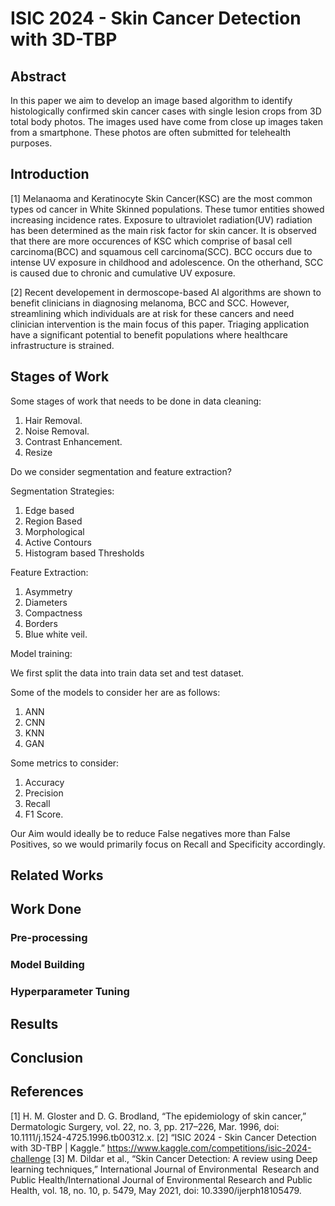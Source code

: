 # ISIC 2024 - Skin Cancer Detection with 3D-TBP

## Abstract
In this paper we aim to develop an image based algorithm to identify histologically confirmed skin cancer cases with single lesion crops from 3D total body photos. The images used have come from close up images taken from a smartphone. These photos are often submitted for telehealth purposes.

## Introduction
[1] Melanaoma and Keratinocyte Skin Cancer(KSC) are the most common types od cancer in White Skinned populations. These tumor entities showed increasing incidence rates. Exposure to ultraviolet radiation(UV) radiation has been determined as the main risk factor for skin cancer. It is observed that there are more occurences of KSC which comprise of basal cell carcinoma(BCC) and squamous cell carcinoma(SCC).
BCC occurs due to intense UV exposure in childhood and adolescence. On the otherhand, SCC is caused due to chronic and cumulative UV exposure.

[2] Recent developement in dermoscope-based AI algorithms are shown to benefit clinicians in diagnosing melanoma, BCC and SCC. However, streamlining which individuals are at risk for these cancers and need clinician intervention is the main focus of this paper. Triaging application have a significant potential to benefit populations where healthcare infrastructure is strained.

## Stages of Work
Some stages of work that needs to be done in data cleaning:

1. Hair Removal.
2. Noise Removal.
3. Contrast Enhancement.
4. Resize

Do we consider segmentation and feature extraction?

Segmentation Strategies:
1. Edge based
2. Region Based 
3. Morphological
4. Active Contours
5. Histogram based Thresholds

Feature Extraction:

1. Asymmetry
2. Diameters
3. Compactness
4. Borders
5. Blue white veil.

Model training:

We first split the data into train data set and test dataset.

Some of the models to consider her are as follows:

1. ANN
2. CNN
3. KNN
4. GAN

Some metrics to consider:

1. Accuracy
2. Precision
3. Recall
4. F1 Score.

Our Aim would ideally be to reduce False negatives more than False Positives, so we would primarily focus on Recall and Specificity accordingly.


## Related Works

## Work Done

### Pre-processing
### Model Building
### Hyperparameter Tuning
## Results
## Conclusion

## References

[1] H. M. Gloster and D. G. Brodland, “The epidemiology of skin cancer,” Dermatologic Surgery, vol. 22, no. 3, pp. 217–226, Mar. 1996, doi: 10.1111/j.1524-4725.1996.tb00312.x.
[2] “ISIC 2024 - Skin Cancer Detection with 3D-TBP | Kaggle.” https://www.kaggle.com/competitions/isic-2024-challenge
[3] M. Dildar et al., “Skin Cancer Detection: A review using Deep learning techniques,” International Journal of Environmental  Research and Public Health/International Journal of Environmental Research and Public Health, vol. 18, no. 10, p. 5479, May 2021, doi: 10.3390/ijerph18105479.
